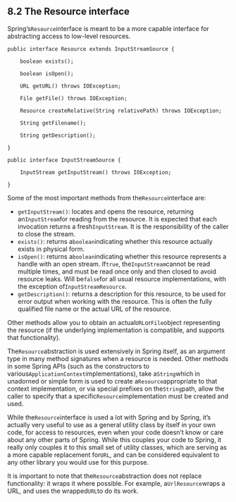 ## 8.2 The Resource interface

Spring’s`Resource`interface is meant to be a more capable interface for abstracting access to low-level resources.

```
public interface Resource extends InputStreamSource {

    boolean exists();

    boolean isOpen();

    URL getURL() throws IOException;

    File getFile() throws IOException;

    Resource createRelative(String relativePath) throws IOException;

    String getFilename();

    String getDescription();

}
```

```
public interface InputStreamSource {

    InputStream getInputStream() throws IOException;

}
```

Some of the most important methods from the`Resource`interface are:

* `getInputStream()`: locates and opens the resource, returning an`InputStream`for reading from the resource. It is expected that each invocation returns a fresh`InputStream`. It is the responsibility of the caller to close the stream.
* `exists()`: returns a`boolean`indicating whether this resource actually exists in physical form.
* `isOpen()`: returns a`boolean`indicating whether this resource represents a handle with an open stream. If`true`, the`InputStream`cannot be read multiple times, and must be read once only and then closed to avoid resource leaks. Will be`false`for all usual resource implementations, with the exception of`InputStreamResource`.
* `getDescription()`: returns a description for this resource, to be used for error output when working with the resource. This is often the fully qualified file name or the actual URL of the resource.

Other methods allow you to obtain an actual`URL`or`File`object representing the resource \(if the underlying implementation is compatible, and supports that functionality\).

The`Resource`abstraction is used extensively in Spring itself, as an argument type in many method signatures when a resource is needed. Other methods in some Spring APIs \(such as the constructors to various`ApplicationContext`implementations\), take a`String`which in unadorned or simple form is used to create a`Resource`appropriate to that context implementation, or via special prefixes on the`String`path, allow the caller to specify that a specific`Resource`implementation must be created and used.

While the`Resource`interface is used a lot with Spring and by Spring, it’s actually very useful to use as a general utility class by itself in your own code, for access to resources, even when your code doesn’t know or care about any other parts of Spring. While this couples your code to Spring, it really only couples it to this small set of utility classes, which are serving as a more capable replacement for`URL`, and can be considered equivalent to any other library you would use for this purpose.

It is important to note that the`Resource`abstraction does not replace functionality: it wraps it where possible. For example, a`UrlResource`wraps a URL, and uses the wrapped`URL`to do its work.

